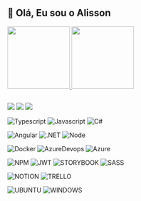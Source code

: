 ## 👋 Olá, Eu sou o Alisson

  <a href="https://github.com/Hardh">
  <img height="140em" src="https://github-readme-stats.vercel.app/api?username=Hardh&show_icons=true&theme=vue-dark&include_all_commits=true&count_private=true"/>
  <img height="140em" src="https://github-readme-stats.vercel.app/api/top-langs/?username=Hardh&layout=compact&langs_count=7&theme=vue-dark"/>

##

<a href="https://www.instagram.com/alissondiascangere" target="_blank"><img src="https://img.shields.io/badge/-Instagram-%23E4405F?style=for-the-badge&logo=instagram&logoColor=white" target="_blank"></a>
<a href = "mailto:alissondiascangere@gmail.com"><img src="https://img.shields.io/badge/-Gmail-%23333?style=for-the-badge&logo=gmail&logoColor=white" target="_blank"></a>
<a href="https://www.linkedin.com/in/alisson-dias-dev/" target="_blank"><img src="https://img.shields.io/badge/-LinkedIn-%230077B5?style=for-the-badge&logo=linkedin&logoColor=white" target="_blank"></a>

![Typescript](https://img.shields.io/badge/TypeScript-007ACC?style=for-the-badge&logo=typescript&logoColor=white)
![Javascript](https://img.shields.io/badge/JAVASCRIPT-F7DF1E.svg?style=for-the-badge&logo=Javascript&logoColor=black)
![C#](https://img.shields.io/badge/C%23-239120?style=for-the-badge&logo=c-sharp&logoColor=white)

![Angular](https://img.shields.io/badge/Angular-DD0031?style=for-the-badge&logo=angular&logoColor=white)
![.NET](https://img.shields.io/badge/.NET-512BD4?style=for-the-badge&logo=dotnet&logoColor=white)
![Node](https://img.shields.io/badge/Node%20js-339933?style=for-the-badge&logo=nodedotjs&logoColor=white)

![Docker](https://img.shields.io/badge/Docker-2CA5E0?style=for-the-badge&logo=docker&logoColor=white)
![AzureDevops](https://img.shields.io/badge/Azure_DevOps-0078D7?style=for-the-badge&logo=azure-devops&logoColor=white)
![Azure](https://img.shields.io/badge/microsoft%20azure-0089D6?style=for-the-badge&logo=microsoft-azure&logoColor=white)

![NPM](https://img.shields.io/badge/npm-CB3837?style=for-the-badge&logo=npm&logoColor=white)
![JWT](https://img.shields.io/badge/JWT-000000?style=for-the-badge&logo=JSON%20web%20tokens&logoColor=white)
![STORYBOOK](https://img.shields.io/badge/storybook-FF4785?style=for-the-badge&logo=storybook&logoColor=white)
![SASS](https://img.shields.io/badge/Sass-CC6699?style=for-the-badge&logo=sass&logoColor=white)

![NOTION](https://img.shields.io/badge/Notion-000000?style=for-the-badge&logo=notion&logoColor=white)
![TRELLO](https://img.shields.io/badge/Trello-0052CC?style=for-the-badge&logo=trello&logoColor=white)

![UBUNTU](https://img.shields.io/badge/Ubuntu-E95420?style=for-the-badge&logo=ubuntu&logoColor=white)
![WINDOWS](https://img.shields.io/badge/Windows-0078D6?style=for-the-badge&logo=windows&logoColor=white)

